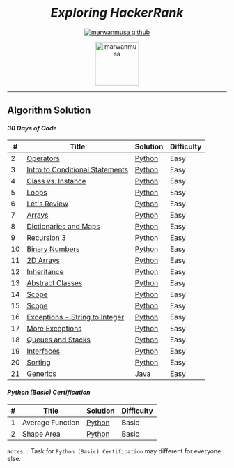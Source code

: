 
<div align="center">

# ***Exploring HackerRank***
[![marwanmusa github](https://img.shields.io/badge/GitHub-marwanmusa-181717.svg?style=flat&logo=github)](https://github.com/marwanmusa)

<a href="https://www.hackerrank.com/MarwanMusa" target="blank"><img src="https://cdn4.iconfinder.com/data/icons/logos-and-brands/512/160_Hackerrank_logo_logos-512.png" alt="marwanmusa" height="100" width="100" /></a>

</div>

---

## Algorithm Solution

#### *30 Days of Code*
| # | Title | Solution | Difficulty |
|---| ----- | -------- | ---------- |
|2|[Operators](https://www.hackerrank.com/challenges/30-operators/problem) | [Python](./30%20Days%20Code%20Challenge/day2_operators.py)|Easy|
|3|[Intro to Conditional Statements](https://www.hackerrank.com/challenges/30-conditional-statements/problem) | [Python](./30%20Days%20Code%20Challenge/day3_conditional_statements.py)|Easy|
|4|[Class vs. Instance](https://www.hackerrank.com/challenges/30-class-vs-instance/problem) | [Python](./30%20Days%20Code%20Challenge/day4_class_vs_instance.py)|Easy|
|5|[Loops](https://www.hackerrank.com/challenges/30-loops/problem) | [Python](./30%20Days%20Code%20Challenge/day5_loops.py)|Easy|
|6|[Let's Review](https://www.hackerrank.com/challenges/30-review-loop/problem) | [Python](./30%20Days%20Code%20Challenge/day6_lets_review.py)|Easy|
|7|[Arrays](https://www.hackerrank.com/challenges/30-arrays/problem) | [Python](./30%20Days%20Code%20Challenge/day7_arrays.py)|Easy|
|8|[Dictionaries and Maps](https://www.hackerrank.com/challenges/30-dictionaries-and-maps/problem) | [Python](./30%20Days%20Code%20Challenge/day8_dictionaries_&_maps.py)|Easy|
|9|[Recursion 3](https://www.hackerrank.com/challenges/30-recursion/problem) | [Python](./30%20Days%20Code%20Challenge/day9_recursion.py)|Easy|
|10|[Binary Numbers](https://www.hackerrank.com/challenges/30-binary-numbers/problem) | [Python](./30%20Days%20Code%20Challenge/day10_binary_numbers.py)|Easy|
|11|[2D Arrays](https://www.hackerrank.com/challenges/30-2d-arrays/problem) | [Python](./30%20Days%20Code%20Challenge/day11_2d_arrays.py)|Easy|
|12|[Inheritance](https://www.hackerrank.com/challenges/30-inheritance/problem) | [Python](./30%20Days%20Code%20Challenge/day12_inheritance.py)|Easy|
|13|[Abstract Classes](https://www.hackerrank.com/challenges/30-abstract-classes/problem) | [Python](./30%20Days%20Code%20Challenge/day13_abstract_classes.py)|Easy|
|14|[Scope](https://www.hackerrank.com/challenges/30-scope/problem) | [Python](./30%20Days%20Code%20Challenge/day14_scope.py)|Easy|
|15|[Scope](https://www.hackerrank.com/challenges/30-linked-list/problem) | [Python](./30%20Days%20Code%20Challenge/day15_linked_list.py)|Easy|
|16|[Exceptions - String to Integer](https://www.hackerrank.com/challenges/30-exceptions-string-to-integer/problem) | [Python](./30%20Days%20Code%20Challenge/day16_exceptions.py)|Easy|
|17|[More Exceptions](https://www.hackerrank.com/challenges/30-more-exceptions/problem) | [Python](./30%20Days%20Code%20Challenge/day17_more_exceptions.py)|Easy|
|18|[Queues and Stacks](https://www.hackerrank.com/challenges/30-queues-stacks/problem) | [Python](./30%20Days%20Code%20Challenge/day18_queues_&_stacks.py)|Easy|
|19|[Interfaces](https://www.hackerrank.com/challenges/30-interfaces/problem) | [Python](./30%20Days%20Code%20Challenge/day19_interfaces.py)|Easy|
|20|[Sorting](https://www.hackerrank.com/challenges/30-sorting/problem) | [Python](./30%20Days%20Code%20Challenge/day20_sorting.py)|Easy|
|21|[Generics](https://www.hackerrank.com/challenges/30-generics/problem) | [Java](./30%20Days%20Code%20Challenge/day21_generics.java)|Easy|



#### *Python (Basic) Certification*
| # | Title | Solution | Difficulty |
|---| ----- | -------- | ---------- |
|1|Average Function | [Python](./Python%20(Basic)%20Certification/average_function.py)|Basic|
|2|Shape Area| [Python](./Python%20(Basic)%20Certification/shape_area.py)|Basic|

`Notes :`
Task for `Python (Basic) Certification` may different for everyone else.
